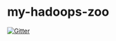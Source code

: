 # my-hadoops-zoo

[![Gitter](https://badges.gitter.im/Join%20Chat.svg)](https://gitter.im/MikhailErofeev/my-hadoops-zoo?utm_source=badge&utm_medium=badge&utm_campaign=pr-badge&utm_content=badge)
